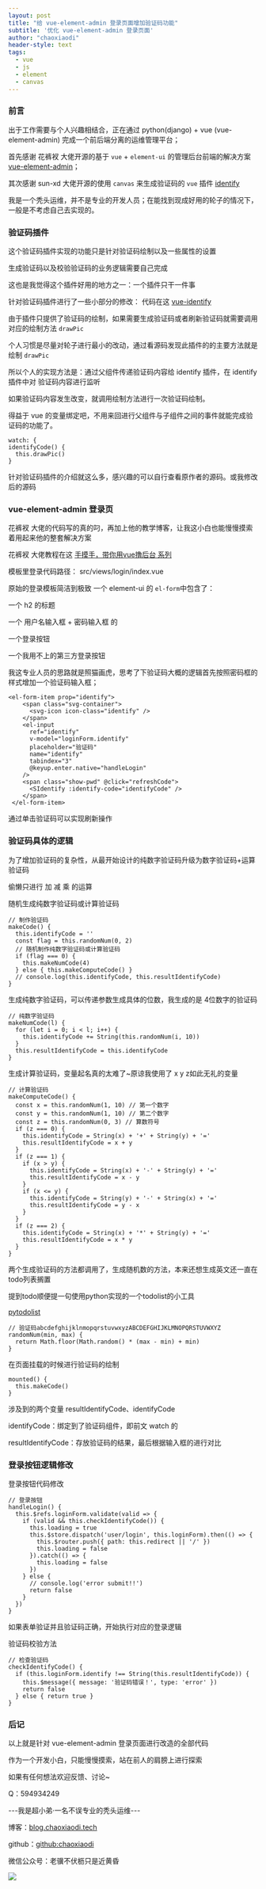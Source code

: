 ```yaml
---
layout: post
title: "给 vue-element-admin 登录页面增加验证码功能"
subtitle: '优化 vue-element-admin 登录页面'
author: "chaoxiaodi"
header-style: text
tags:
  - vue
  - js
  - element
  - canvas
---
```


### 前言

出于工作需要与个人兴趣相结合，正在通过 python(django) + vue (vue-element-admin) 完成一个前后端分离的运维管理平台；

首先感谢 花裤衩 大佬开源的基于 `vue` + `element-ui` 的管理后台前端的解决方案 [vue-element-admin](https://github.com/PanJiaChen/vue-element-admin.git)；

其次感谢 sun-xd 大佬开源的使用 `canvas` 来生成验证码的 `vue` 插件 [identify](https://github.com/sun-xd/identify.git)

我是一个秃头运维，并不是专业的开发人员；在能找到现成好用的轮子的情况下，一般是不考虑自己去实现的。
    
### 验证码插件

这个验证码插件实现的功能只是针对验证码绘制以及一些属性的设置

生成验证码以及校验验证码的业务逻辑需要自己完成

这也是我觉得这个插件好用的地方之一：一个插件只干一件事

针对验证码插件进行了一些小部分的修改： 代码在这 [vue-identify](https://github.com/chaoxiaodi/vue-identify)

由于插件只提供了验证码的绘制，如果需要生成验证码或者刷新验证码就需要调用对应的绘制方法 `drawPic`

个人习惯是尽量对轮子进行最小的改动，通过看源码发现此插件的的主要方法就是绘制 `drawPic` 

所以个人的实现方法是：通过父组件传递验证码内容给 identify 插件，在 identify 插件中对 验证码内容进行监听

如果验证码内容发生改变，就调用绘制方法进行一次验证码绘制。

得益于 vue 的变量绑定吧，不用来回进行父组件与子组件之间的事件就能完成验证码的功能了。
    
    watch: {
    identifyCode() {
      this.drawPic()
    }
    
针对验证码插件的介绍就这么多，感兴趣的可以自行查看原作者的源码。或我修改后的源码
    
### vue-element-admin 登录页

花裤衩 大佬的代码写的真的叼，再加上他的教学博客，让我这小白也能慢慢摸索着用起来他的整套解决方案

花裤衩 大佬教程在这 [手摸手，带你用vue撸后台 系列](https://juejin.cn/post/6844903476661583880)

模板里登录代码路径： src/views/login/index.vue

原始的登录模板简洁到极致 一个 element-ui 的 `el-form`中包含了：

一个 h2 的标题

一个 用户名输入框 + 密码输入框 的

一个登录按钮

一个我用不上的第三方登录按钮

我这专业人员的思路就是照猫画虎，思考了下验证码大概的逻辑首先按照密码框的样式增加一个验证码输入框；
    
    <el-form-item prop="identify">
        <span class="svg-container">
          <svg-icon icon-class="identify" />
        </span>
        <el-input
          ref="identify"
          v-model="loginForm.identify"
          placeholder="验证码"
          name="identify"
          tabindex="3"
          @keyup.enter.native="handleLogin"
        />
        <span class="show-pwd" @click="refreshCode">
          <SIdentify :identify-code="identifyCode" />
        </span>
     </el-form-item>

通过单击验证码可以实现刷新操作
    
### 验证码具体的逻辑
    
为了增加验证码的复杂性，从最开始设计的纯数字验证码升级为数字验证码+运算验证码

偷懒只进行 加 减 乘 的运算

随机生成纯数字验证码或计算验证码
    
    // 制作验证码
    makeCode() {
      this.identifyCode = ''
      const flag = this.randomNum(0, 2)
      // 随机制作纯数字验证码或计算验证码
      if (flag === 0) {
        this.makeNumCode(4)
      } else { this.makeComputeCode() }
      // console.log(this.identifyCode, this.resultIdentifyCode)
    }
    
生成纯数字验证码，可以传递参数生成具体的位数，我生成的是 4位数字的验证码
    
    // 纯数字验证码
    makeNumCode(l) {
      for (let i = 0; i < l; i++) {
        this.identifyCode += String(this.randomNum(i, 10))
      }
      this.resultIdentifyCode = this.identifyCode
    }
    
生成计算验证码，变量起名真的太难了~原谅我使用了 x y z如此无礼的变量
    
    // 计算验证码
    makeComputeCode() {
      const x = this.randomNum(1, 10) // 第一个数字
      const y = this.randomNum(1, 10) // 第二个数字
      const z = this.randomNum(0, 3) // 算数符号
      if (z === 0) {
        this.identifyCode = String(x) + '+' + String(y) + '='
        this.resultIdentifyCode = x + y
      }
      if (z === 1) {
        if (x > y) {
          this.identifyCode = String(x) + '-' + String(y) + '='
          this.resultIdentifyCode = x - y
        }
        if (x <= y) {
          this.identifyCode = String(y) + '-' + String(x) + '='
          this.resultIdentifyCode = y - x
        }
      }
      if (z === 2) {
        this.identifyCode = String(x) + '*' + String(y) + '='
        this.resultIdentifyCode = x * y
      }
    }
    
两个生成验证码的方法都调用了，生成随机数的方法，本来还想生成英文还一直在todo列表搁置
    
提到todo顺便提一句使用python实现的一个todolist的小工具
    
[pytodolist](https://github.com/chaoxiaodi/pytodolist)
    
    // 验证码abcdefghijklnmopqrstuvwxyzABCDEFGHIJKLMNOPQRSTUVWXYZ
    randomNum(min, max) {
      return Math.floor(Math.random() * (max - min) + min)
    }
    
在页面挂载的时候进行验证码的绘制
    
    mounted() {
      this.makeCode()
    }
    
涉及到的两个变量 resultIdentifyCode、identifyCode

identifyCode：绑定到了验证码组件，即前文 watch 的

resultIdentifyCode：存放验证码的结果，最后根据输入框的进行对比
    
### 登录按钮逻辑修改

登录按钮代码修改
    
    // 登录按钮
    handleLogin() {
      this.$refs.loginForm.validate(valid => {
        if (valid && this.checkIdentifyCode()) {
          this.loading = true
          this.$store.dispatch('user/login', this.loginForm).then(() => {
            this.$router.push({ path: this.redirect || '/' })
            this.loading = false
          }).catch(() => {
            this.loading = false
          })
        } else {
          // console.log('error submit!!')
          return false
        }
      })
    }
     
如果表单验证并且验证码正确，开始执行对应的登录逻辑
    
验证码校验方法
    
    // 检查验证码
    checkIdentifyCode() {
      if (this.loginForm.identify !== String(this.resultIdentifyCode)) {
        this.$message({ message: '验证码错误！', type: 'error' })
        return false
      } else { return true }
    }

### 后记
    
以上就是针对 vue-element-admin 登录页面进行改造的全部代码
    
作为一个开发小白，只能慢慢摸索，站在前人的肩膀上进行探索
    
如果有任何想法欢迎反馈、讨论~

Q：594934249

---我是超小弟·一名不误专业的秃头运维---

博客：[blog.chaoxiaodi.tech](https://blog.chaoxiaodi.tech)

github：[github:chaoxiaodi](https://github.com/chaoxiaodi)

微信公众号：老骥不伏枥只是近黄昏

![](/img/wxgzh.jpg)
